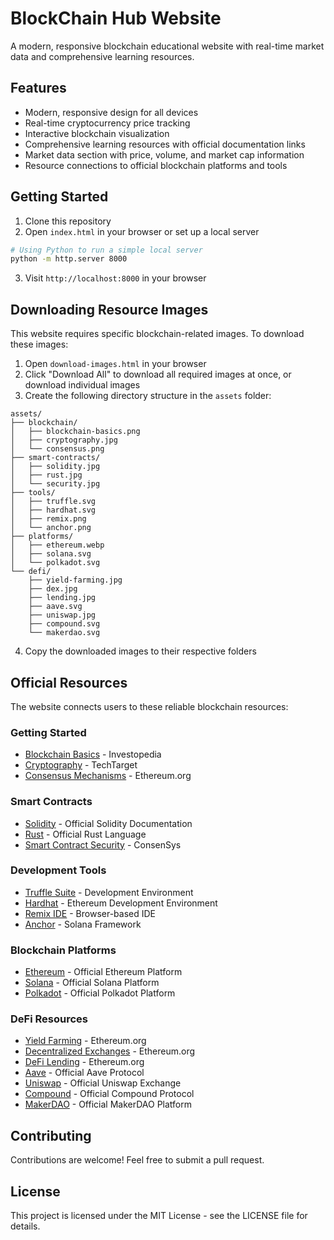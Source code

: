 # BlockChain Hub Website

A modern, responsive blockchain educational website with real-time market data and comprehensive learning resources.

## Features

- Modern, responsive design for all devices
- Real-time cryptocurrency price tracking
- Interactive blockchain visualization
- Comprehensive learning resources with official documentation links
- Market data section with price, volume, and market cap information
- Resource connections to official blockchain platforms and tools

## Getting Started

1. Clone this repository
2. Open `index.html` in your browser or set up a local server

```bash
# Using Python to run a simple local server
python -m http.server 8000
```

3. Visit `http://localhost:8000` in your browser

## Downloading Resource Images

This website requires specific blockchain-related images. To download these images:

1. Open `download-images.html` in your browser
2. Click "Download All" to download all required images at once, or download individual images
3. Create the following directory structure in the `assets` folder:

```
assets/
├── blockchain/
│   ├── blockchain-basics.png
│   ├── cryptography.jpg
│   └── consensus.png
├── smart-contracts/
│   ├── solidity.jpg
│   ├── rust.jpg
│   └── security.jpg
├── tools/
│   ├── truffle.svg
│   ├── hardhat.svg
│   ├── remix.png
│   └── anchor.png
├── platforms/
│   ├── ethereum.webp
│   ├── solana.svg
│   └── polkadot.svg
└── defi/
    ├── yield-farming.jpg
    ├── dex.jpg
    ├── lending.jpg
    ├── aave.svg
    ├── uniswap.jpg
    ├── compound.svg
    └── makerdao.svg
```

4. Copy the downloaded images to their respective folders

## Official Resources

The website connects users to these reliable blockchain resources:

### Getting Started
- [Blockchain Basics](https://www.investopedia.com/terms/b/blockchain.asp) - Investopedia
- [Cryptography](https://www.techtarget.com/searchsecurity/definition/cryptography) - TechTarget
- [Consensus Mechanisms](https://ethereum.org/en/developers/docs/consensus-mechanisms/) - Ethereum.org

### Smart Contracts
- [Solidity](https://soliditylang.org/) - Official Solidity Documentation
- [Rust](https://www.rust-lang.org/) - Official Rust Language
- [Smart Contract Security](https://consensys.io/diligence/blog/2019/09/stop-using-soliditys-transfer-now/) - ConsenSys

### Development Tools
- [Truffle Suite](https://trufflesuite.com/) - Development Environment
- [Hardhat](https://hardhat.org/) - Ethereum Development Environment
- [Remix IDE](https://remix.ethereum.org/) - Browser-based IDE
- [Anchor](https://www.anchor-lang.com/) - Solana Framework

### Blockchain Platforms
- [Ethereum](https://ethereum.org/) - Official Ethereum Platform
- [Solana](https://solana.com/) - Official Solana Platform
- [Polkadot](https://polkadot.network/) - Official Polkadot Platform

### DeFi Resources
- [Yield Farming](https://ethereum.org/en/defi/#yield-farming) - Ethereum.org
- [Decentralized Exchanges](https://ethereum.org/en/defi/#dex) - Ethereum.org
- [DeFi Lending](https://ethereum.org/en/defi/#lending) - Ethereum.org
- [Aave](https://aave.com/) - Official Aave Protocol
- [Uniswap](https://uniswap.org/) - Official Uniswap Exchange
- [Compound](https://compound.finance/) - Official Compound Protocol
- [MakerDAO](https://makerdao.com/) - Official MakerDAO Platform

## Contributing

Contributions are welcome! Feel free to submit a pull request.

## License

This project is licensed under the MIT License - see the LICENSE file for details. 